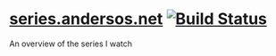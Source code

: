 # [series.andersos.net](series.andersos.net) [![Build Status](https://travis-ci.org/Andersos/series.andersos.net.svg?branch=master)](https://travis-ci.org/Andersos/series.andersos.net)
An overview of the series I watch
